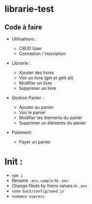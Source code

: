 ﻿# librarie-test

## Code à faire
  - Utilisateurs :
    - CRUD User
    - Connexion / Inscription

  - Librairie : 
    - Ajouter des livres 
    - Voir un livre (get et gett all)
    - Modifier un livre
    - Supprimer un livre

  - Gestion Panier :
    - Ajouter au panier
    - Voir le panier
    - Modifier les éléments du panier
    - Supprimer un éléments du panier
  
  - Paiement: 
    - Payer un panier

# Init : 
  - `npm i`
  - Rename `.env.sample` to `.env`
  - Change fileds by theirs values in `.env`
  - `node back/config/seed.js`
  - `nodemon express`